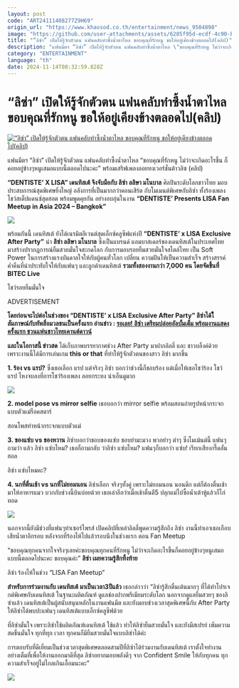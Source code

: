 ```yaml
---
layout: post
code: "ART24111408277Z9H69"
origin_url: "https://www.khaosod.co.th/entertainment/news_9504898"
image: "https://github.com/user-attachments/assets/6285f95d-ecdf-4c90-b368-79ce8498eff8"
title: "“ลิซ่า” เปิดให้รู้จักตัวตน แฟนคลับทำซึ้งน้ำตาไหล ขอบคุณที่รักหนู ขอให้อยู่เคียงข้างตลอดไป(คลิป)"
description: "แฟนมีตฯ “ลิซ่า” เปิดให้รู้จักตัวตน แฟนคลับทำซึ้งน้ำตาไหล \"ขอบคุณที่รักหนู ไม่ว่าจะเกิดอะไรขึ้น ก็คอยอยู่ข้างๆหนูเสมอแบบนี้ตลอดไปนะคะ\" พร้อมเสริฟเพลงลอยทงเวอร์ชั่นต้าวลิซ (คลิป)"
category: "ENTERTAINMENT"
language: "th"
date: 2024-11-14T08:32:59.828Z
---
```


# “ลิซ่า” เปิดให้รู้จักตัวตน แฟนคลับทำซึ้งน้ำตาไหล ขอบคุณที่รักหนู ขอให้อยู่เคียงข้างตลอดไป(คลิป)

[![“ลิซ่า” เปิดให้รู้จักตัวตน แฟนคลับทำซึ้งน้ำตาไหล ขอบคุณที่รักหนู ขอให้อยู่เคียงข้างตลอดไป(คลิป)](https://www.khaosod.co.th/wpapp/uploads/2024/11/852.jpg "“ลิซ่า” เปิดให้รู้จักตัวตน แฟนคลับทำซึ้งน้ำตาไหล ขอบคุณที่รักหนู ขอให้อยู่เคียงข้างตลอดไป(คลิป)")](https://www.khaosod.co.th/wpapp/uploads/2024/11/852.jpg)

แฟนมีตฯ “ลิซ่า” เปิดให้รู้จักตัวตน แฟนคลับทำซึ้งน้ำตาไหล “ขอบคุณที่รักหนู ไม่ว่าจะเกิดอะไรขึ้น ก็คอยอยู่ข้างๆหนูเสมอแบบนี้ตลอดไปนะคะ” พร้อมเสริฟเพลงลอยทงเวอร์ชั่นต้าวลิซ (คลิป)

**“DENTISTE’ X LISA” เดนทิสเต้ จึงจับมือกับ ลิซ่า ลลิษา มโนบาล** ศิลปินระดับโลกชาวไทย มอบประสบการณ์สุดพิเศษยิ่งใหญ่ อลังการที่เป็นมากกว่าคอนเสิร์ต กับโมเมนต์พิเศษกับลิซ่า ทั้งร้องเพลง โชว์สเต็ปแดนซ์สุดฮอต พร้อมพูดคุยกัน อย่างอบอุ่นในงาน **“DENTISTE’ Presents LISA Fan Meetup in Asia 2024 – Bangkok”**

![](https://www.khaosod.co.th/wpapp/uploads/2024/11/DENTISTE-x-LISA-Exclusive-After-Party-3-1.jpg)

พร้อมกันนี้ เดนทิสเต้ ยังได้เนรมิตอีเวนต์สุดเอ็กซ์คลูซีฟแห่งปี **“DENTISTE’ x LISA Exclusive After Party”** นำ **ลิซ่า ลลิษา มโนบาล** ซึ่งเป็นแบรนด์ แอมบาสเดอร์ของเดนทิสเต้ในประเทศไทย มาสร้างปรากฏการณ์ยิ้มสวยมั่นใจสะกดโลก กับการมอบรอยยิ้มสวยมั่นใจสไตล์ไทย เป็น Soft Power ในการสร้างแรงบันดาลใจให้กับผู้คนทั่วโลก เปลี่ยน ความฝันให้เป็นความสำเร็จ สร้างสรรค์ค่ำคืนที่น่าประทับใจให้กับแฟนๆ และลูกค้าเดนทิสเต้ **รวมทั้งสองงานกว่า 7,000 คน โดยจัดขึ้นที่ BITEC Live**

โชว์รอยยิ้มมั่นใจ



ADVERTISEMENT

**โดยก่อนจะไปต่อในช่วงของ “DENTISTE’ x LISA Exclusive After Party” ลิซ่าได้ใ้สัมภาษณ์กับทัพสื่อมวลชนเป็นครั้งแรก อ่านข่าว : [รอเลย! ลิซ่า เตรียมปล่อยอัลบั้มเต็ม พร้อมงานแสดงครั้งแรก ชวนแฟนชาวไทยเคานต์ดาวน์](https://www.khaosod.co.th/entertainment/news_9504487)**

**และในโอกาสนี้ ข่าวสด** ได้เก็บภาพบรรยากาศช่วง After Party มาฝากลิลลี่ และ ชาวบลิ้งค์ด้วย เพราะงานนี้ได้มีการเล่นเกม **this or that** ที่ทำให้รู้จักตัวตนของสาว ลิซ่า มากขึ้น

**1\. ร้อง vs แรป?** ซึ่งเธอเลือก แรป แต่จริงๆ ลิซ่า บอกว่าช่วงนี้ก็ชอบร้อง แต่เมื่อให้เธอโชว์ร้อง โชว์แรป ไหงจบลงที่การโชว์ร้องเพลง ลอยกระทง น่าเอ็นดูมาก

![](https://www.khaosod.co.th/wpapp/uploads/2024/11/DENTISTE-Presents-LISA-Fan-Meetup-in-Asia-2024-3.jpg)

**2\. model pose vs mirror selfie** เธอบอกว่า mirror selfie พร้อมสอนถ่ายรูปหน้ากระจกแบบตัวแม่ร็อคสตาร์

สอนโพสท่าหน้ากระจกแบบตัวแม่



**3\. ของแซ่บ vs ของหวาน** ลิซ่าบอกว่าชอบของแซ่บ ชอบยำมะมวง พวกยำๆ ตำๆ ซึ่งโมเม้นต์นี้ แฟนๆถามว่า แล้ว ลิซ่า แซ่บไหม? เธอก็ถามกลับ ว่าลิซ่า แซ่บไหม? แฟนๆก็บอกว่า แซ่บ! เรียกเสียงกรี๊ดลั่นฮอล

ลิซ่า แซ่บไหมคะ?



**4\. นกที่ตื่นเช้า vs นกที่ไม่ยอมนอน** ลิซ่าเลือก จริงๆทั้งคู่ เพราะไม่ยอมนอน นอนดึก แต่ก็ต้องตื่นเช้ามาให้อาหารแมว บวกกับช่วงนี้บินบ่อยด้วย เธอเล่าอีกว่าเมื่อเช้าตื่นตี5 ปลุกแม่ไปซื้อน้ำเต้าหู้แล้วก็ไก่ทอด

![](https://www.khaosod.co.th/wpapp/uploads/2024/11/DENTISTE-Presents-LISA-Fan-Meetup-in-Asia-2024-2.jpg)

นอกจากนี้ยังมีช่วงที่แฟนๆทำเซอร์ไพรส์ เปิดคลิปที่เหล่าลิลลี่พูดความรู้สึกถึง ลิซ่า งานนี้ทำเอาเธอเกือบเสียน้ำตาอีกรอบ หลังจากที่ร้องไห้ไปแล้วรอบนึงในช่วงแรก ตอน Fan Meetup

“ขอบคุณทุกคนจากใจจริงๆเลยค่ะขอบคุณทุกคนที่รักหนู ไม่ว่าจะเกิดอะไรขึ้นก็คอยอยู่ข้างๆหนูเสมอแบบนี้ตลอดไปนะคะ ขอบคุณค่ะ” **ลิซ่า เผยความรู้สึกทิ้งท้าย**

ลิซ่า ร้องไห้ในช่วง “LISA Fan Meetup”





**สำหรับการร่วมงานกับ เดนทิสเต้ มาเป็นเวลา3ปีแล้ว** เธอกล่าวว่า “ลิซ่ารู้สึกตื่นเต้นมากๆ ที่ได้ทำโปรเจกต์พิเศษกับเดนทิสเต้ ในฐานะผลิตภัณฑ์ ดูแลช่องปากพรีเมียมระดับโลก นอกจากดูแลยิ้มสวยๆ ของลิซ่าแล้ว เดนทิสเต้เป็นผู้สนับสนุนหลักในงานแฟนมีต และยังมอบช่วงเวลาสุดพิเศษนี้กับ After Party ให้ลิซ่าได้พบปะแฟนๆ เดนทิสเต้แบบเอ็กซ์คลูซีฟด้วย

ที่ลิซ่ามั่นใจ เพราะลิซ่าใช้ผลิตภัณฑ์เดนทิสเต้ ใช้แล้ว ทำให้ลิซ่ายิ้มสวยมั่นใจ และยังมีสเปรย์ เพิ่มความสดชื่นมั่นใจ ทุกที่ทุก เวลา ทุกคนก็มียิ้มสวยมั่นใจแบบลิซ่าได้ค่ะ

การตอบรับที่ดีเยี่ยมเป็นช่วงเวลาสุดพิเศษตลอดสามปีที่ลิซ่าได้ร่วมงานกับเดนทิสเต้ เราตั้งใจทำงานอย่างเต็มที่เพื่อให้งานออกมาดีที่สุด ลิซ่าอยากมอบพลังดีๆ จาก Confident Smile ให้กับทุกคน ทุกความสำเร็จอยู่ไม่ไกลเกินเอื้อมนะคะ”

![](https://www.khaosod.co.th/wpapp/uploads/2024/11/DENTISTE-x-LISA-Exclusive-After-Party-4-1.jpg)